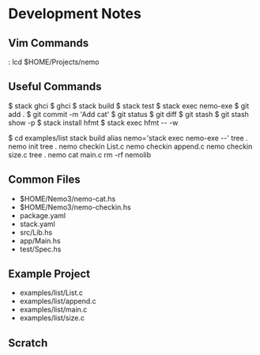Development Notes
=================

Vim Commands
------------
  : lcd $HOME/Projects/nemo

Useful Commands
---------------
  $ stack ghci
  $ ghci
  $ stack build
  $ stack test
  $ stack exec nemo-exe
  $ git add .
  $ git commit -m 'Add cat'
  $ git status
  $ git diff
  $ git stash
  $ git stash show -p
  $ stack install hfmt
  $ stack exec hfmt -- -w

  $ cd examples/list
    stack build
    alias nemo='stack exec nemo-exe --'
    tree .
    nemo init
    tree .
    nemo checkin List.c
    nemo checkin append.c
    nemo checkin size.c
    tree .
    nemo cat main.c
    rm -rf nemolib

Common Files
------------
- $HOME/Nemo3/nemo-cat.hs
- $HOME/Nemo3/nemo-checkin.hs
- package.yaml
- stack.yaml
- src/Lib.hs
- app/Main.hs
- test/Spec.hs

Example Project
---------------
- examples/list/List.c
- examples/list/append.c
- examples/list/main.c
- examples/list/size.c

Scratch
-------

  
